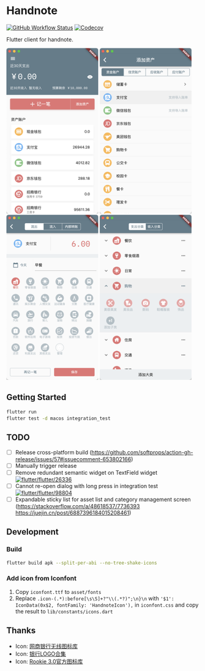 # Handnote

[![GitHub Workflow Status](https://img.shields.io/github/workflow/status/handnotes/handnote/Test?style=for-the-badge)](https://github.com/handnotes/handnote/actions/workflows/test.yml)
[![Codecov](https://img.shields.io/codecov/c/github/handnotes/handnote?style=for-the-badge&token=0GPY49D81Q)](https://app.codecov.io/gh/handnotes/handnote)

Flutter client for handnote.


<img width="240" src="https://raw.githubusercontent.com/handnotes/handnote/main/.github/homepage.png"> <img width="240" src="https://raw.githubusercontent.com/handnotes/handnote/main/.github/assets.png"> <img width="240" src="https://raw.githubusercontent.com/handnotes/handnote/main/.github/add-bill.png"> <img width="240" src="https://raw.githubusercontent.com/handnotes/handnote/main/.github/category.png">

## Getting Started

```bash
flutter run
flutter test -d macos integration_test
```

## TODO

- [ ] Release cross-platform
  build (https://github.com/softprops/action-gh-release/issues/57#issuecomment-653802166)
- [ ] Manually trigger release
- [ ] Remove redundant semantic widget on TextField
  widget [![flutter/flutter/26336](https://img.shields.io/github/issues/detail/state/flutter/flutter/26336)](https://github.com/flutter/flutter/issues/26336)
- [ ] Cannot re-open dialog with long press in integration
  test [![flutter/flutter/98804](https://img.shields.io/github/issues/detail/state/flutter/flutter/98804)](https://github.com/flutter/flutter/issues/98804)
- [ ] Expandable sticky list for asset list and category management
  screen (https://stackoverflow.com/a/48618537/7736393 https://juejin.cn/post/6887396184015208461)

## Development

### Build

```bash
flutter build apk --split-per-abi --no-tree-shake-icons
```

### Add icon from Iconfont

1. Copy `iconfont.ttf` to `asset/fonts`
2. Replace `.icon-(.*):before[\s\S]+?"\\(.*?)";\n}\n`
   with `'$1': IconData(0x$2, fontFamily: 'HandnoteIcon'),` in `iconfont.css` and copy the result
   to `lib/constants/icons.dart`

## Thanks

- Icon: [网商银行无线图标库](https://www.iconfont.cn/collections/detail?cid=1260)
- Icon: [银行LOGO合集](https://www.iconfont.cn/collections/detail?cid=23316)
- Icon: [Rookie 3.0官方图标库](https://www.iconfont.cn/collections/detailcid=7077)
